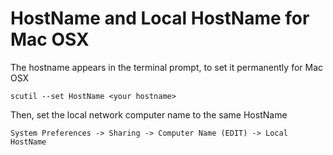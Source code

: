 
# HostName and Local HostName for Mac OSX

The hostname appears in the terminal prompt, to set it permanently for Mac OSX

	scutil --set HostName <your hostname>

Then, set the local network computer name to the same HostName

	System Preferences -> Sharing -> Computer Name (EDIT) -> Local HostName
